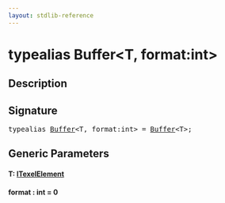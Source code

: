 ```yaml
---
layout: stdlib-reference
---
```


# typealias Buffer\<T, format:int\>

## Description



## Signature

<pre>
<span class='code_keyword'>typealias</span> <a href="buffer-0.md" class="code_type">Buffer</a>&lt;T, format:<span class="code_keyword">int</span>&gt; = <a href="buffer-0.md" class="code_type">Buffer</a>&lt;T&gt;;
</pre>

## Generic Parameters

####  <a id="typeparam-T"></a>T: [ITexelElement](../interfaces/itexelelement-016/index.md)
####  <a id="decl-format"></a>format  : int = 0


<script>
// Fix .md links to .html when on ReadTheDocs
if (window.location.hostname.includes('readthedocs') || 
    window.location.hostname.includes('rtfd.io')) {
  document.addEventListener('DOMContentLoaded', function() {
    const links = document.querySelectorAll('a');
    links.forEach(link => {
      if (link.getAttribute('href') && link.getAttribute('href').endsWith('.md')) {
        link.href = link.href.replace(/\.md($|#|\?)/, '.html$1');
      }
    });
  });
}
</script>
